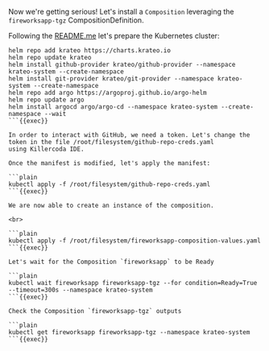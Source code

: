 
Now we're getting serious! Let's install a `Composition` leveraging the `fireworksapp-tgz` CompositionDefinition.

Following the [README.me](https://github.com/krateoplatformops/krateo-v2-template-fireworksapp/blob/5a625b21d23f32eda3b03f1706b2eabb67810caa/README.md) let's prepare the Kubernetes cluster:

```plain
helm repo add krateo https://charts.krateo.io
helm repo update krateo
helm install github-provider krateo/github-provider --namespace krateo-system --create-namespace
helm install git-provider krateo/git-provider --namespace krateo-system --create-namespace
helm repo add argo https://argoproj.github.io/argo-helm
helm repo update argo
helm install argocd argo/argo-cd --namespace krateo-system --create-namespace --wait
```{{exec}}

In order to interact with GitHub, we need a token. Let's change the token in the file /root/filesystem/github-repo-creds.yaml
using Killercoda IDE.

Once the manifest is modified, let's apply the manifest:

```plain
kubectl apply -f /root/filesystem/github-repo-creds.yaml
```{{exec}}

We are now able to create an instance of the composition.

<br>

```plain
kubectl apply -f /root/filesystem/fireworksapp-composition-values.yaml
```{{exec}}

Let's wait for the Composition `fireworksapp` to be Ready

```plain
kubectl wait fireworksapp fireworksapp-tgz --for condition=Ready=True --timeout=300s --namespace krateo-system
```{{exec}}

Check the Composition `fireworksapp-tgz` outputs

```plain
kubectl get fireworksapp fireworksapp-tgz --namespace krateo-system
```{{exec}}
